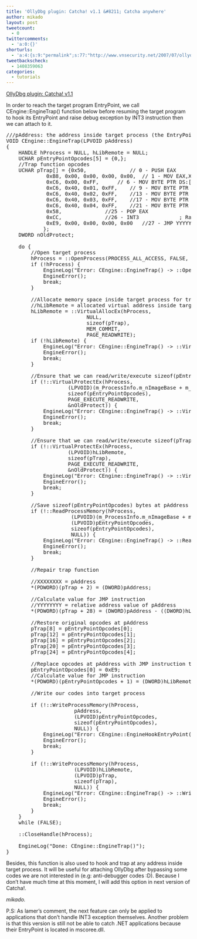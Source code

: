 ```yaml
---
title: 'OllyDbg plugin: Catcha! v1.1 &#8211; Catcha anywhere'
author: mikado
layout: post
tweetcount:
  - 0
twittercomments:
  - 'a:0:{}'
shorturls:
  - 'a:4:{s:9:"permalink";s:77:"http://www.vnsecurity.net/2007/07/ollydbg-plugin-catcha-v1-1-catcha-anywhere/";s:7:"tinyurl";s:26:"http://tinyurl.com/ydnmnhn";s:4:"isgd";s:18:"http://is.gd/aOucH";s:5:"bitly";s:0:"";}'
tweetbackscheck:
  - 1408359063
categories:
  - tutorials
---
```

<a title="OllyDbg plugin: Catcha! v1.1" class="generated" href="/vnsec/Members/internal/public/ollydbg-plugin-catcha/Catcha-1.1.rar">OllyDbg plugin: Catcha! v1.1</a> 

In order to reach the target program EntryPoint, we call CEngine::EngineTrap() function below before resuming the target program to hook its EntryPoint and raise debug exception by INT3 instruction then we can attach to it. 

<pre class="brush: plain; gutter: false; title: ; notranslate" title="">///pAddress: the address inside target process (the EntryPoint in our case) that will be hooked with trap function.
VOID CEngine::EngineTrap(LPVOID pAddress)
{
	HANDLE hProcess = NULL, hLibRemote = NULL;
	UCHAR pEntryPointOpcodes[5] = {0,};
	//Trap function opcodes
	UCHAR pTrap[] = {0x50,				// 0 - PUSH EAX				; Save EAX
			 0xB8, 0x00, 0x00, 0x00, 0x00,	// 1 - MOV EAX,XXXXXXXX			; EAX = XXXXXXXX = pAddress
			 0xC6, 0x00, 0xFF,		// 6 - MOV BYTE PTR DS:[EAX],0FF	;
			 0xC6, 0x40, 0x01, 0xFF,	// 9 - MOV BYTE PTR DS:[EAX+1],0FF	; |
			 0xC6, 0x40, 0x02, 0xFF,	//13 - MOV BYTE PTR DS:[EAX+2],0FF	; | Restore original opcodes at pAddress
			 0xC6, 0x40, 0x03, 0xFF,	//17 - MOV BYTE PTR DS:[EAX+3],0FF	; |
			 0xC6, 0x40, 0x04, 0xFF,	//21 - MOV BYTE PTR DS:[EAX+4],0FF	;/
			 0x58,				//25 - POP EAX				; Restore EAX
			 0xCC,				//26 - INT3				; Raise debug exception
			 0xE9, 0x00, 0x00, 0x00, 0x00	//27 - JMP YYYYYYYY			; YYYYYYYY = relative address value of pAddress
			};
	DWORD nOldProtect;

	do {
		//Open target process
		hProcess = ::OpenProcess(PROCESS_ALL_ACCESS, FALSE, m_ProcessInfo.m_nProcessId);
		if (!hProcess) {
			EngineLog("Error: CEngine::EngineTrap() -&gt; ::OpenProcess()");
			EngineError();
			break;
		}

		//Allocate memory space inside target process for trap function
		//hLibRemote = allocated virtual address inside target process
		hLibRemote = ::VirtualAllocEx(hProcess,
					      NULL,
					      sizeof(pTrap),
					      MEM_COMMIT,
					      PAGE_READWRITE);
		if (!hLibRemote) {
			EngineLog("Error: CEngine::EngineTrap() -&gt; ::VirtualAllocEx()");
			EngineError();
			break;
		}

		//Ensure that we can read/write/execute sizeof(pEntryPointOpcodes) bytes at pAddress
		if (!::VirtualProtectEx(hProcess,
					(LPVOID)(m_ProcessInfo.m_nImageBase + m_ProcessInfo.m_nAddressOfEntryPoint),
					sizeof(pEntryPointOpcodes),
					PAGE_EXECUTE_READWRITE,
					&amp;nOldProtect)) {
			EngineLog("Error: CEngine::EngineTrap() -&gt; ::VirtualProtectEx()");
			EngineError();
			break;
		}

		//Ensure that we can read/write/execute sizeof(pTrap) bytes at hLibRemote
		if (!::VirtualProtectEx(hProcess,
					(LPVOID)hLibRemote,
					sizeof(pTrap),
					PAGE_EXECUTE_READWRITE,
					&amp;nOldProtect)) {
			EngineLog("Error: CEngine::EngineTrap() -&gt; ::VirtualProtectEx()");
			EngineError();
			break;
		}

		//Save sizeof(pEntryPointOpcodes) bytes at pAddress in pEntryPointOpcodes
		if (!::ReadProcessMemory(hProcess,
					 (LPVOID)(m_ProcessInfo.m_nImageBase + m_ProcessInfo.m_nAddressOfEntryPoint),
					 (LPVOID)pEntryPointOpcodes,
					 sizeof(pEntryPointOpcodes),
					 NULL)) {
			EngineLog("Error: CEngine::EngineTrap() -&gt; ::ReadProcessMemory()");
			EngineError();
			break;
		}

		//Repair trap function

		//XXXXXXXX = pAddress
		*(PDWORD)(pTrap + 2) = (DWORD)pAddress;

		//Calculate value for JMP instruction
		//YYYYYYYY = relative address value of pAddress
		*(PDWORD)(pTrap + 28) = (DWORD)pAddress - ((DWORD)hLibRemote + sizeof(pTrap));

		//Restore original opcodes at pAddress
		pTrap[8] = pEntryPointOpcodes[0];
		pTrap[12] = pEntryPointOpcodes[1];
		pTrap[16] = pEntryPointOpcodes[2];
		pTrap[20] = pEntryPointOpcodes[3];
		pTrap[24] = pEntryPointOpcodes[4];

		//Replace opcodes at pAddress with JMP instruction to trap function
		pEntryPointOpcodes[0] = 0xE9;
		//Calculate value for JMP instruction
		*(PDWORD)(pEntryPointOpcodes + 1) = (DWORD)hLibRemote - ((DWORD)pAddress + sizeof(pEntryPointOpcodes));

		//Write our codes into target process

		if (!::WriteProcessMemory(hProcess,
					  pAddress,
					  (LPVOID)pEntryPointOpcodes,
					  sizeof(pEntryPointOpcodes),
					  NULL)) {
			EngineLog("Error: CEngine::EngineHookEntryPoint() -&gt; ::WriteProcessMemory()");
			EngineError();
			break;
		}

		if (!::WriteProcessMemory(hProcess,
					  (LPVOID)hLibRemote,
					  (LPVOID)pTrap,
					  sizeof(pTrap),
					  NULL)) {
			EngineLog("Error: CEngine::EngineTrap() -&gt; ::WriteProcessMemory()");
			EngineError();
			break;
		}
	}
	while (FALSE);

	::CloseHandle(hProcess);

	EngineLog("Done: CEngine::EngineTrap()");
}
</pre>

Besides, this function is also used to hook and trap at any address inside target process. It will be useful for attaching OllyDbg after bypassing some codes we are not interested in (e.g: anti-debugger codes :D). Because I don&#8217;t have much time at this moment, I will add this option in next version of Catcha!.

*mikado.* 

P.S: As lamer&#8217;s comment, the next feature can only be applied to applications that don&#8217;t handle INT3 exception themselves. Another problem is that this version is still not be able to catch .NET applications because their EntryPoint is located in mscoree.dll.